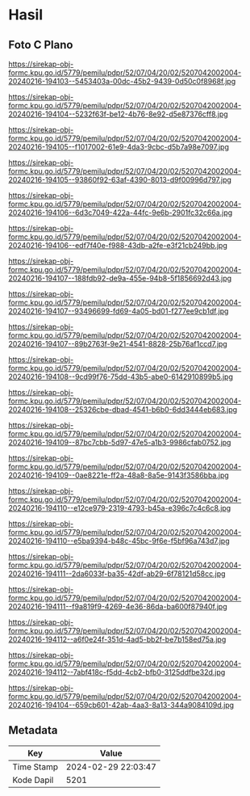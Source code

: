 # Hasil

## Foto C Plano

https://sirekap-obj-formc.kpu.go.id/5779/pemilu/pdpr/52/07/04/20/02/5207042002004-20240216-194103--5453403a-00dc-45b2-9439-0d50c0f8968f.jpg

https://sirekap-obj-formc.kpu.go.id/5779/pemilu/pdpr/52/07/04/20/02/5207042002004-20240216-194104--5232f63f-be12-4b76-8e92-d5e87376cff8.jpg

https://sirekap-obj-formc.kpu.go.id/5779/pemilu/pdpr/52/07/04/20/02/5207042002004-20240216-194105--f1017002-61e9-4da3-9cbc-d5b7a98e7097.jpg

https://sirekap-obj-formc.kpu.go.id/5779/pemilu/pdpr/52/07/04/20/02/5207042002004-20240216-194105--93860f92-63af-4390-8013-d9f00996d797.jpg

https://sirekap-obj-formc.kpu.go.id/5779/pemilu/pdpr/52/07/04/20/02/5207042002004-20240216-194106--6d3c7049-422a-44fc-9e6b-2901fc32c66a.jpg

https://sirekap-obj-formc.kpu.go.id/5779/pemilu/pdpr/52/07/04/20/02/5207042002004-20240216-194106--edf7f40e-f988-43db-a2fe-e3f21cb249bb.jpg

https://sirekap-obj-formc.kpu.go.id/5779/pemilu/pdpr/52/07/04/20/02/5207042002004-20240216-194107--188fdb92-de9a-455e-94b8-5f1856692d43.jpg

https://sirekap-obj-formc.kpu.go.id/5779/pemilu/pdpr/52/07/04/20/02/5207042002004-20240216-194107--93496699-fd69-4a05-bd01-f277ee9cb1df.jpg

https://sirekap-obj-formc.kpu.go.id/5779/pemilu/pdpr/52/07/04/20/02/5207042002004-20240216-194107--89b2763f-9e21-4541-8828-25b76af1ccd7.jpg

https://sirekap-obj-formc.kpu.go.id/5779/pemilu/pdpr/52/07/04/20/02/5207042002004-20240216-194108--9cd99f76-75dd-43b5-abe0-6142910899b5.jpg

https://sirekap-obj-formc.kpu.go.id/5779/pemilu/pdpr/52/07/04/20/02/5207042002004-20240216-194108--25326cbe-dbad-4541-b6b0-6dd3444eb683.jpg

https://sirekap-obj-formc.kpu.go.id/5779/pemilu/pdpr/52/07/04/20/02/5207042002004-20240216-194109--87bc7cbb-5d97-47e5-a1b3-9986cfab0752.jpg

https://sirekap-obj-formc.kpu.go.id/5779/pemilu/pdpr/52/07/04/20/02/5207042002004-20240216-194109--0ae8221e-ff2a-48a8-8a5e-9143f3586bba.jpg

https://sirekap-obj-formc.kpu.go.id/5779/pemilu/pdpr/52/07/04/20/02/5207042002004-20240216-194110--e12ce979-2319-4793-b45a-e396c7c4c6c8.jpg

https://sirekap-obj-formc.kpu.go.id/5779/pemilu/pdpr/52/07/04/20/02/5207042002004-20240216-194110--e5ba9394-b48c-45bc-9f6e-f5bf96a743d7.jpg

https://sirekap-obj-formc.kpu.go.id/5779/pemilu/pdpr/52/07/04/20/02/5207042002004-20240216-194111--2da6033f-ba35-42df-ab29-6f78121d58cc.jpg

https://sirekap-obj-formc.kpu.go.id/5779/pemilu/pdpr/52/07/04/20/02/5207042002004-20240216-194111--f9a819f9-4269-4e36-86da-ba600f87940f.jpg

https://sirekap-obj-formc.kpu.go.id/5779/pemilu/pdpr/52/07/04/20/02/5207042002004-20240216-194112--a6f0e24f-351d-4ad5-bb2f-be7b158ed75a.jpg

https://sirekap-obj-formc.kpu.go.id/5779/pemilu/pdpr/52/07/04/20/02/5207042002004-20240216-194112--7abf418c-f5dd-4cb2-bfb0-3125ddfbe32d.jpg

https://sirekap-obj-formc.kpu.go.id/5779/pemilu/pdpr/52/07/04/20/02/5207042002004-20240216-194104--659cb601-42ab-4aa3-8a13-344a9084109d.jpg


## Metadata

| Key        | Value               |
| ---------- | ------------------- |
| Time Stamp | 2024-02-29 22:03:47 |
| Kode Dapil | 5201                |



